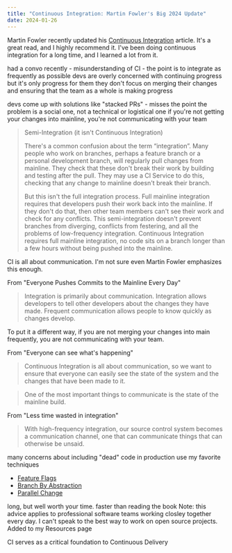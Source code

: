 ```yaml
---
title: "Continuous Integration: Martin Fowler's Big 2024 Update"
date: 2024-01-26
---
```


Martin Fowler recently updated his [Continuous Integration](https://martinfowler.com/articles/continuousIntegration.html) article. It's a great read, and I highly recommend it. I've been doing continuous integration for a long time, and I learned a lot from it.

had a convo recently - misunderstanding of CI - the point is to integrate as frequently as possible
devs are overly concerned with continuing progress but it's only progress for them
they don't focus on merging their changes and ensuring that the team as a whole is making progress

devs come up with solutions like "stacked PRs" - misses the point
the problem is a social one, not a technical or logistical one
if you're not getting your changes into mainline, you're not communicating with your team

> Semi-Integration (it isn't Continuous Integration)
>
> There's a common confusion about the term “integration”. Many people who work on branches, perhaps a feature branch or a personal development branch, will regularly pull changes from mainline. They check that these don't break their work by building and testing after the pull. They may use a CI Service to do this, checking that any change to mainline doesn't break their branch.
>
> But this isn't the full integration process. Full mainline integration requires that developers push their work back into the mainline. If they don't do that, then other team members can't see their work and check for any conflicts. This semi-integration doesn't prevent branches from diverging, conflicts from festering, and all the problems of low-frequency integration. Continuous Integration requires full mainline integration, no code sits on a branch longer than a few hours without being pushed into the mainline.

CI is all about communication. I'm not sure even Martin Fowler emphasizes this enough.

From "Everyone Pushes Commits to the Mainline Every Day"

> Integration is primarily about communication. Integration allows developers to tell other developers about the changes they have made. Frequent communication allows people to know quickly as changes develop.

To put it a different way, if you are not merging your changes into main frequently, you are not communicating with your team.

From "Everyone can see what's happening"

> Continuous Integration is all about communication, so we want to ensure that everyone can easily see the state of the system and the changes that have been made to it.

> One of the most important things to communicate is the state of the mainline build.

From "Less time wasted in integration"

> With high-frequency integration, our source control system becomes a communication channel, one that can communicate things that can otherwise be unsaid.

many concerns about including "dead" code in production
use my favorite techniques
- [Feature Flags](https://martinfowler.com/bliki/FeatureFlag.html)
- [Branch By Abstraction](https://martinfowler.com/bliki/BranchByAbstraction.html)
- [Parallel Change](https://martinfowler.com/bliki/ParallelChange.html)

long, but well worth your time. faster than reading the book
Note: this advice applies to professional software teams working closley together every day. I can't speak to the best way to work on open source projects.
Added to my Resources page

CI serves as a critical foundation to Continuous Delivery